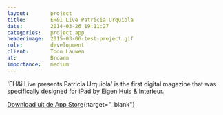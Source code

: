 ```yaml
---
layout:       project
title:        EH&I Live Patricia Urquiola
date:         2014-03-26 19:11:27
categories:   project app
headerimage:  2015-03-06-test-project.gif
role:         development
client:       Toon Lauwen
at:           Broarm
importance:   medium
---
```


'EH&i Live presents Patricia Urquiola' is the first digital magazine that was specifically designed for iPad by Eigen Huis & Interieur.

[Download uit de App Store][appStore]{:target="_blank"}

[appStore]: https://itunes.apple.com/nl/app/urquiola-door-eh-i-live/id843286431 "Download de app"